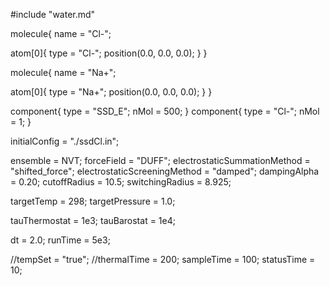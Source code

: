 #include "water.md"

molecule{
  name = "Cl-";
  
  atom[0]{
    type = "Cl-";
    position(0.0, 0.0, 0.0);
  }
}

molecule{
  name = "Na+";
  
  atom[0]{
    type = "Na+";
    position(0.0, 0.0, 0.0);
  }
}


component{
  type = "SSD_E";
  nMol = 500;
}
component{
  type = "Cl-";
  nMol = 1;
}

initialConfig = "./ssdCl.in";

ensemble = NVT;
forceField = "DUFF";
electrostaticSummationMethod = "shifted_force";
electrostaticScreeningMethod = "damped";
dampingAlpha = 0.20;
cutoffRadius = 10.5;
switchingRadius = 8.925;

targetTemp = 298;
targetPressure = 1.0;

tauThermostat = 1e3;
tauBarostat = 1e4;

dt = 2.0;
runTime = 5e3;

//tempSet = "true";
//thermalTime = 200;
sampleTime = 100;
statusTime = 10;
